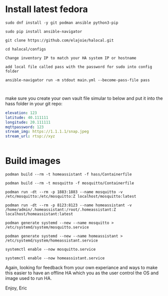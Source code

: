 # Install latest fedora

```
sudo dnf install -y git podman ansible python3-pip

sudo pip install ansible-navigator

git clone https://github.com/elajoie/halocal.git

cd halocal/configs

Change inventory IP to match your HA system IP or hostname

add local file called pass with the password for sudo into config folder

ansible-navigator run -m stdout main.yml --become-pass-file pass



```

make sure you create your own vault file simular to below and put it into the hass folder in your git repo:
```yaml
elevation: 123
latitude: 40.111111
longitude: 20.111111
mqttpassword: 123
stream_img: https://1.1.1.1/snap.jpeg
stream_url: rtsp://xyz
```

```

```

# Build images

```
podman build --rm -t homeassistant -f hass/Containerfile

podman build --rm -t mosquitto -f mosquitto/Containerfile

podman run -dt --rm -p 1883:1883 --name mosquitto -v /etc/mosquitto:/etc/mosquitto:Z localhost/mosquitto:latest

podman run -dt --rm -p 8123:8123 --name homeassistant -v /home/admin/.homeassistant:/root/.homeassistant:Z localhost/homeassistant:latest

podman generate systemd --new --name mosquitto > /etc/systemd/system/mosquitto.service

podman generate systemd --new --name homeassistant > /etc/systemd/system/homeassistant.service

systemctl enable --now mosquitto.service

systemctl enable --now homeassistant.service
```

Again, looking for feedback from your own experiance and ways to make this easier to have an offline HA which you as the user control the OS and image used to run HA.

Enjoy,
Eric

